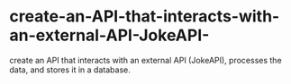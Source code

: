 # create-an-API-that-interacts-with-an-external-API-JokeAPI-
create an API that interacts with an external API (JokeAPI), processes the data, and stores it in a database.

